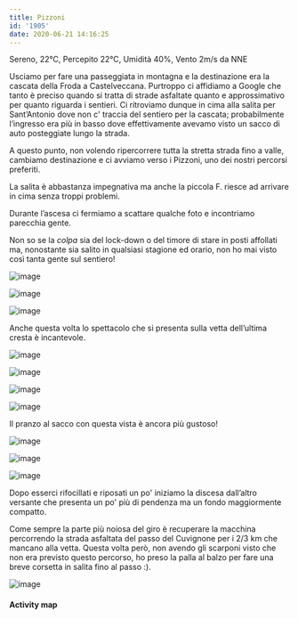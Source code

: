 ```yaml
---
title: Pizzoni
id: '1905'
date: 2020-06-21 14:16:25
---
```


Sereno, 22°C, Percepito 22°C, Umidità 40%, Vento 2m/s da NNE

Usciamo per fare una passeggiata in montagna e la destinazione era la cascata della Froda a Castelveccana. Purtroppo ci affidiamo a Google che tanto è preciso quando si tratta di strade asfaltate quanto e approssimativo per quanto riguarda i sentieri. Ci ritroviamo dunque in cima alla salita per Sant’Antonio dove non c' traccia del sentiero per la cascata; probabilmente l’ingresso era più in basso dove effettivamente avevamo visto un sacco di auto posteggiate lungo la strada.

A questo punto, non volendo ripercorrere tutta la stretta strada fino a valle, cambiamo destinazione e ci avviamo verso i Pizzoni, uno dei nostri percorsi preferiti.

La salita è abbastanza impegnativa ma anche la piccola F. riesce ad arrivare in cima senza troppi problemi.

Durante l’ascesa ci fermiamo a scattare qualche foto e incontriamo parecchia gente.

Non so se la _colpa_ sia del lock-down o del timore di stare in posti affollati ma, nonostante sia salito in qualsiasi stagione ed orario, non ho mai visto così tanta gente sul sentiero!

![image](/images/2021/08/IMG_2185.jpg)

![image](/images/2021/08/IMG_2193.jpg)

![image](/images/2021/08/IMG_2194.jpg)

Anche questa volta lo spettacolo che si presenta sulla vetta dell’ultima cresta è incantevole.

![image](/images/2021/08/IMG_2197.jpg)

![image](/images/2021/08/IMG_2196.jpg)

![image](/images/2021/08/IMG_2204.jpg)

![image](/images/2021/08/IMG_2208.jpg)

Il pranzo al sacco con questa vista è ancora più gustoso!

![image](/images/2021/08/IMG_2209.jpg)

![image](/images/2021/08/IMG_2210.jpg)

![image](/images/2021/08/IMG_2215.jpg)

Dopo esserci rifocillati e riposati un po' iniziamo la discesa dall’altro versante che presenta un po' più di pendenza ma un fondo maggiormente compatto.

Come sempre la parte più noiosa del giro è recuperare la macchina percorrendo la strada asfaltata del passo del Cuvignone per i 2/3 km che mancano alla vetta. Questa volta però, non avendo gli scarponi visto che non era previsto questo percorso, ho preso la palla al balzo per fare una breve corsetta in salita fino al passo :).

![image](/images/2021/08/20200621-activity-map.png)

#### Activity map